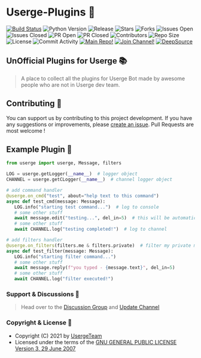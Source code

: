 # Userge-Plugins 💎

[![Build Status](https://travis-ci.com/UsergeTeam/Userge-Plugins.svg?branch=master)](https://travis-ci.com/UsergeTeam/Userge-Plugins) ![Python Version](https://img.shields.io/badge/python-3.8-lightgrey) ![Release](https://img.shields.io/github/v/release/UsergeTeam/Userge) ![Stars](https://img.shields.io/github/stars/UsergeTeam/Userge-Plugins) ![Forks](https://img.shields.io/github/forks/UsergeTeam/Userge-Plugins) ![Issues Open](https://img.shields.io/github/issues/UsergeTeam/Userge-Plugins) ![Issues Closed](https://img.shields.io/github/issues-closed/UsergeTeam/Userge-Plugins) ![PR Open](https://img.shields.io/github/issues-pr/UsergeTeam/Userge-Plugins) ![PR Closed](https://img.shields.io/github/issues-pr-closed/UsergeTeam/Userge-Plugins) ![Contributors](https://img.shields.io/github/contributors/UsergeTeam/Userge-Plugins) ![Repo Size](https://img.shields.io/github/repo-size/UsergeTeam/Userge-Plugins) ![License](https://img.shields.io/github/license/UsergeTeam/Userge-Plugins) ![Commit Activity](https://img.shields.io/github/commit-activity/m/UsergeTeam/Userge-Plugins) [![Main Repo!](https://img.shields.io/badge/Main%20Repo-!-orange)](https://github.com/UsergeTeam/Userge) [![Join Channel!](https://img.shields.io/badge/Join%20Channel-!-red)](https://t.me/theUserge) [![DeepSource](https://static.deepsource.io/deepsource-badge-light-mini.svg)](https://deepsource.io/gh/UsergeTeam/Userge-Plugins/?ref=repository-badge)

## UnOfficial Plugins for Userge 📚

> A place to collect all the plugins for Userge Bot made by awesome people who are not in Userge dev team.

## Contributing 👥

You can support us by contributing to this project development. If you have any suggestions or improvements, please [create an issue](https://github.com/UsergeTeam/Userge-Plugins/issues/new). Pull Requests are most welcome ! 

## Example Plugin 🤨

```python
from userge import userge, Message, filters

LOG = userge.getLogger(__name__)  # logger object
CHANNEL = userge.getCLogger(__name__)  # channel logger object

# add command handler
@userge.on_cmd("test", about="help text to this command")
async def test_cmd(message: Message):
   LOG.info("starting test command...")  # log to console
   # some other stuff
   await message.edit("testing...", del_in=5)  # this will be automatically deleted after 5 sec
   # some other stuff
   await CHANNEL.log("testing completed!")  # log to channel

# add filters handler
@userge.on_filters(filters.me & filters.private)  # filter my private messages
async def test_filter(message: Message):
   LOG.info("starting filter command...")
   # some other stuff
   await message.reply(f"you typed - {message.text}", del_in=5)
   # some other stuff
   await CHANNEL.log("filter executed!")
```

### Support & Discussions 👥

> Head over to the [Discussion Group](https://t.me/slbotsbugs) and [Update Channel](https://t.me/theUserge)

### Copyright & License 👮

* Copyright (C) 2021 by [UsergeTeam](https://github.com/UsergeTeam)
* Licensed under the terms of the [GNU GENERAL PUBLIC LICENSE Version 3, 29 June 2007](https://github.com/UsergeTeam/Userge-Plugins/blob/master/LICENSE)
